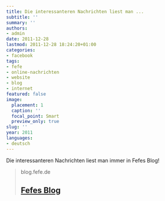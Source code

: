 ```yaml
---
title: Die interessanteren Nachrichten liest man ...
subtitle: ''
summary: ''
authors:
- admin
date: 2011-12-28
lastmod: 2011-12-28 18:24:20+01:00
categories:
- facebook
tags:
- fefe
- online-nachrichten
- website
- blog
- internet
featured: false
image:
  placement: 1
  caption: ''
  focal_point: Smart
  preview_only: true
slug: ''
year: 2011
languages:
- deutsch
---
```


Die interessanteren Nachrichten liest man immer in Fefes Blog!
> blog.fefe.de
> ## [Fefes Blog](http://blog.fefe.de/)
>